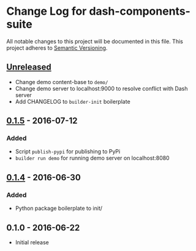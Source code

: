 # Change Log for dash-components-suite
All notable changes to this project will be documented in this file.
This project adheres to [Semantic Versioning](http://semver.org/).

## [Unreleased]
- Change demo content-base to `demo/`
- Change demo server to localhost:9000 to resolve conflict with Dash server
- Add CHANGELOG to `builder-init` boilerplate

## [0.1.5] - 2016-07-12
### Added
- Script `publish-pypi` for publishing to PyPi
- `builder run demo` for running demo server on localhost:8080

## [0.1.4] - 2016-06-30
### Added
- Python package boilerplate to init/

## 0.1.0 - 2016-06-22
- Initial release

[Unreleased]: https://github.com/plotly/dash-components-archetype/compare/v0.1.5...HEAD
[0.1.4]: https://github.com/plotly/dash-components-archetype/compare/v0.1.0...v0.1.4
[0.1.5]: https://github.com/plotly/dash-components-archetype/compare/v0.1.4...v0.1.5

